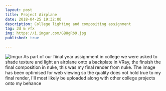 ```yaml
---
layout: post
title: Project Airplane
date: 2018-04-25 19:32:00
description: College lighting and compositing assignment
tag: 3d & vfx
img: https://i.imgur.com/GB8gRb9.jpg
published: true

---
```


![Imgur](https://i.imgur.com/GB8gRb9.jpg)
As part of our fiinal year assignment in college we were asked to shade texture and light an airplane onto a backplate in VRay, the finsish the final composition in nuke, this was my final render from nuke. The image has been optimised for web viewing so the quality does not hold true to my final render, I'll most likely be uploaded along with other college projects onto my behance 